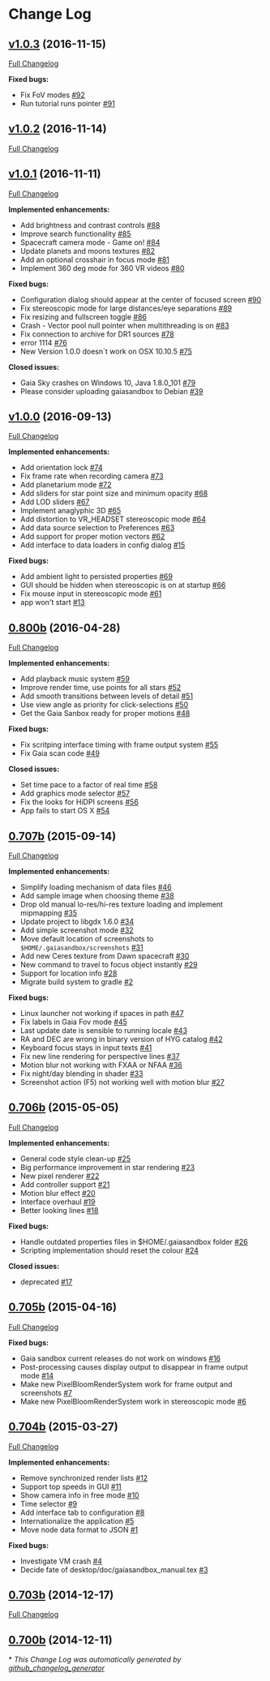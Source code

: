# Change Log

## [v1.0.3](https://github.com/ari-zah/gaiasky/tree/v1.0.3) (2016-11-15)
[Full Changelog](https://github.com/ari-zah/gaiasky/compare/v1.0.2...v1.0.3)

**Fixed bugs:**

- Fix FoV modes [\#92](https://github.com/ari-zah/gaiasky/issues/92)
- Run tutorial runs pointer [\#91](https://github.com/ari-zah/gaiasky/issues/91)

## [v1.0.2](https://github.com/ari-zah/gaiasky/tree/v1.0.2) (2016-11-14)
[Full Changelog](https://github.com/ari-zah/gaiasky/compare/v1.0.1...v1.0.2)

## [v1.0.1](https://github.com/ari-zah/gaiasky/tree/v1.0.1) (2016-11-11)
[Full Changelog](https://github.com/ari-zah/gaiasky/compare/v1.0.0...v1.0.1)

**Implemented enhancements:**

- Add brightness and contrast controls [\#88](https://github.com/ari-zah/gaiasky/issues/88)
- Improve search functionality [\#85](https://github.com/ari-zah/gaiasky/issues/85)
- Spacecraft camera mode - Game on! [\#84](https://github.com/ari-zah/gaiasky/issues/84)
- Update planets and moons textures [\#82](https://github.com/ari-zah/gaiasky/issues/82)
- Add an optional crosshair in focus mode [\#81](https://github.com/ari-zah/gaiasky/issues/81)
- Implement 360 deg mode for 360 VR videos [\#80](https://github.com/ari-zah/gaiasky/issues/80)

**Fixed bugs:**

- Configuration dialog should appear at the center of focused screen [\#90](https://github.com/ari-zah/gaiasky/issues/90)
- Fix stereoscopic mode for large distances/eye separations [\#89](https://github.com/ari-zah/gaiasky/issues/89)
- Fix resizing and fullscreen toggle [\#86](https://github.com/ari-zah/gaiasky/issues/86)
- Crash - Vector pool null pointer when multithreading is on [\#83](https://github.com/ari-zah/gaiasky/issues/83)
- Fix connection to archive for DR1 sources [\#78](https://github.com/ari-zah/gaiasky/issues/78)
- error 1114 [\#76](https://github.com/ari-zah/gaiasky/issues/76)
- New Version 1.0.0 doesn`t work on OSX 10.10.5 [\#75](https://github.com/ari-zah/gaiasky/issues/75)

**Closed issues:**

- Gaia Sky crashes on Windows 10, Java 1.8.0\_101 [\#79](https://github.com/ari-zah/gaiasky/issues/79)
- Please consider uploading gaiasandbox to Debian [\#39](https://github.com/ari-zah/gaiasky/issues/39)

## [v1.0.0](https://github.com/ari-zah/gaiasky/tree/v1.0.0) (2016-09-13)
[Full Changelog](https://github.com/ari-zah/gaiasky/compare/0.800b...v1.0.0)

**Implemented enhancements:**

- Add orientation lock [\#74](https://github.com/ari-zah/gaiasky/issues/74)
- Fix frame rate when recording camera [\#73](https://github.com/ari-zah/gaiasky/issues/73)
- Add planetarium mode [\#72](https://github.com/ari-zah/gaiasky/issues/72)
- Add sliders for star point size and minimum opacity [\#68](https://github.com/ari-zah/gaiasky/issues/68)
- Add LOD sliders [\#67](https://github.com/ari-zah/gaiasky/issues/67)
- Implement anaglyphic 3D [\#65](https://github.com/ari-zah/gaiasky/issues/65)
- Add distortion to VR\_HEADSET stereoscopic mode [\#64](https://github.com/ari-zah/gaiasky/issues/64)
- Add data source selection to Preferences [\#63](https://github.com/ari-zah/gaiasky/issues/63)
- Add support for proper motion vectors [\#62](https://github.com/ari-zah/gaiasky/issues/62)
- Add interface to data loaders in config dialog [\#15](https://github.com/ari-zah/gaiasky/issues/15)

**Fixed bugs:**

- Add ambient light to persisted properties [\#69](https://github.com/ari-zah/gaiasky/issues/69)
- GUI should be hidden when stereoscopic is on at startup [\#66](https://github.com/ari-zah/gaiasky/issues/66)
- Fix mouse input in stereoscopic mode [\#61](https://github.com/ari-zah/gaiasky/issues/61)
- app won't start [\#13](https://github.com/ari-zah/gaiasky/issues/13)

## [0.800b](https://github.com/ari-zah/gaiasky/tree/0.800b) (2016-04-28)
[Full Changelog](https://github.com/ari-zah/gaiasky/compare/0.707b...0.800b)

**Implemented enhancements:**

- Add playback music system [\#59](https://github.com/ari-zah/gaiasky/issues/59)
- Improve render time, use points for all stars [\#52](https://github.com/ari-zah/gaiasky/issues/52)
- Add smooth transitions between levels of detail [\#51](https://github.com/ari-zah/gaiasky/issues/51)
- Use view angle as priority for click-selections [\#50](https://github.com/ari-zah/gaiasky/issues/50)
- Get the Gaia Sanbox ready for proper motions [\#48](https://github.com/ari-zah/gaiasky/issues/48)

**Fixed bugs:**

- Fix scritping interface timing with frame output system [\#55](https://github.com/ari-zah/gaiasky/issues/55)
- Fix Gaia scan code [\#49](https://github.com/ari-zah/gaiasky/issues/49)

**Closed issues:**

- Set time pace to a factor of real time [\#58](https://github.com/ari-zah/gaiasky/issues/58)
- Add graphics mode selector [\#57](https://github.com/ari-zah/gaiasky/issues/57)
- Fix the looks for HiDPI screens [\#56](https://github.com/ari-zah/gaiasky/issues/56)
- App fails to start OS X [\#54](https://github.com/ari-zah/gaiasky/issues/54)

## [0.707b](https://github.com/ari-zah/gaiasky/tree/0.707b) (2015-09-14)
[Full Changelog](https://github.com/ari-zah/gaiasky/compare/0.706b...0.707b)

**Implemented enhancements:**

- Simplify loading mechanism of data files [\#46](https://github.com/ari-zah/gaiasky/issues/46)
- Add sample image when choosing theme [\#38](https://github.com/ari-zah/gaiasky/issues/38)
- Drop old manual lo-res/hi-res texture loading and implement mipmapping [\#35](https://github.com/ari-zah/gaiasky/issues/35)
- Update project to libgdx 1.6.0 [\#34](https://github.com/ari-zah/gaiasky/issues/34)
- Add simple screenshot mode [\#32](https://github.com/ari-zah/gaiasky/issues/32)
- Move default location of screenshots to `$HOME/.gaiasandbox/screenshots` [\#31](https://github.com/ari-zah/gaiasky/issues/31)
- Add new Ceres texture from Dawn spacecraft [\#30](https://github.com/ari-zah/gaiasky/issues/30)
- New command to travel to focus object instantly [\#29](https://github.com/ari-zah/gaiasky/issues/29)
- Support for location info [\#28](https://github.com/ari-zah/gaiasky/issues/28)
- Migrate build system to gradle [\#2](https://github.com/ari-zah/gaiasky/issues/2)

**Fixed bugs:**

- Linux launcher not working if spaces in path [\#47](https://github.com/ari-zah/gaiasky/issues/47)
- Fix labels in Gaia Fov mode [\#45](https://github.com/ari-zah/gaiasky/issues/45)
- Last update date is sensible to running locale [\#43](https://github.com/ari-zah/gaiasky/issues/43)
- RA and DEC are wrong in binary version of HYG catalog [\#42](https://github.com/ari-zah/gaiasky/issues/42)
- Keyboard focus stays in input texts [\#41](https://github.com/ari-zah/gaiasky/issues/41)
- Fix new line rendering for perspective lines [\#37](https://github.com/ari-zah/gaiasky/issues/37)
- Motion blur not working with FXAA or NFAA [\#36](https://github.com/ari-zah/gaiasky/issues/36)
- Fix night/day blending in shader  [\#33](https://github.com/ari-zah/gaiasky/issues/33)
- Screenshot action \(F5\) not working well with motion blur [\#27](https://github.com/ari-zah/gaiasky/issues/27)

## [0.706b](https://github.com/ari-zah/gaiasky/tree/0.706b) (2015-05-05)
[Full Changelog](https://github.com/ari-zah/gaiasky/compare/0.705b...0.706b)

**Implemented enhancements:**

- General code style clean-up  [\#25](https://github.com/ari-zah/gaiasky/issues/25)
- Big performance improvement in star rendering [\#23](https://github.com/ari-zah/gaiasky/issues/23)
- New pixel renderer [\#22](https://github.com/ari-zah/gaiasky/issues/22)
- Add controller support [\#21](https://github.com/ari-zah/gaiasky/issues/21)
- Motion blur effect [\#20](https://github.com/ari-zah/gaiasky/issues/20)
- Interface overhaul [\#19](https://github.com/ari-zah/gaiasky/issues/19)
- Better looking lines [\#18](https://github.com/ari-zah/gaiasky/issues/18)

**Fixed bugs:**

- Handle outdated properties files in $HOME/.gaiasandbox folder [\#26](https://github.com/ari-zah/gaiasky/issues/26)
- Scripting implementation should reset the colour [\#24](https://github.com/ari-zah/gaiasky/issues/24)

**Closed issues:**

- deprecated [\#17](https://github.com/ari-zah/gaiasky/issues/17)

## [0.705b](https://github.com/ari-zah/gaiasky/tree/0.705b) (2015-04-16)
[Full Changelog](https://github.com/ari-zah/gaiasky/compare/0.704b...0.705b)

**Fixed bugs:**

- Gaia sandbox current releases do not work on windows [\#16](https://github.com/ari-zah/gaiasky/issues/16)
- Post-processing causes display output to disappear in frame output mode [\#14](https://github.com/ari-zah/gaiasky/issues/14)
- Make new PixelBloomRenderSystem work for frame output and screenshots [\#7](https://github.com/ari-zah/gaiasky/issues/7)
- Make new PixelBloomRenderSystem work in stereoscopic mode [\#6](https://github.com/ari-zah/gaiasky/issues/6)

## [0.704b](https://github.com/ari-zah/gaiasky/tree/0.704b) (2015-03-27)
[Full Changelog](https://github.com/ari-zah/gaiasky/compare/0.703b...0.704b)

**Implemented enhancements:**

- Remove synchronized render lists [\#12](https://github.com/ari-zah/gaiasky/issues/12)
- Support top speeds in GUI [\#11](https://github.com/ari-zah/gaiasky/issues/11)
- Show camera info in free mode [\#10](https://github.com/ari-zah/gaiasky/issues/10)
- Time selector [\#9](https://github.com/ari-zah/gaiasky/issues/9)
- Add interface tab to configuration [\#8](https://github.com/ari-zah/gaiasky/issues/8)
- Internationalize the application [\#5](https://github.com/ari-zah/gaiasky/issues/5)
- Move node data format to JSON [\#1](https://github.com/ari-zah/gaiasky/issues/1)

**Fixed bugs:**

- Investigate VM crash [\#4](https://github.com/ari-zah/gaiasky/issues/4)
- Decide fate of desktop/doc/gaiasandbox\_manual.tex [\#3](https://github.com/ari-zah/gaiasky/issues/3)

## [0.703b](https://github.com/ari-zah/gaiasky/tree/0.703b) (2014-12-17)
[Full Changelog](https://github.com/ari-zah/gaiasky/compare/0.700b...0.703b)

## [0.700b](https://github.com/ari-zah/gaiasky/tree/0.700b) (2014-12-11)


\* *This Change Log was automatically generated by [github_changelog_generator](https://github.com/skywinder/Github-Changelog-Generator)*